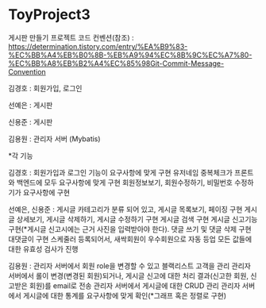 # ToyProject3
 게시판 만들기 프로젝트
 코드 컨벤션(참조) : https://determination.tistory.com/entry/%EA%B9%83-%EC%BB%A4%EB%B0%8B-%EB%A9%94%EC%8B%9C%EC%A7%80-%EC%BB%A8%EB%B2%A4%EC%85%98Git-Commit-Message-Convention



김경호 : 회원가입, 로그인

선예은 : 게시판

신용준 : 게시판

김용원 : 관리자 서버 (Mybatis)


*각 기능

김경호 :
        회원가입과 로그인 기능이 요구사항에 맞게 구현
        유저네임 중복체크가 프론트와 백엔드에 모두 요구사항에 맞게 구현
        회원정보보기, 회원수정하기, 비밀번호 수정하기가 요구사항에 구현


선예은, 신용준 :
        게시글 카테고리가 분류 되어 있고, 게시글 목록보기, 페이징 구현
        게시글 상세보기, 게시글 삭제하기, 게시글 수정하기 구현
        게시글 검색 구현
        게시글 신고기능 구현(*게시글 신고시에는 근거 사진을 입력받아야 한다).
        댓글 쓰기 및 댓글 삭제 구현
        대댓글이 구현
        스케줄러 등록되어서, 새싹회원이 우수회원으로 자동 등업
        모든 값들에 대한 유효성 검사가 진행


김용원 :
        관리자 서버에서 회원 role을 변경할 수 있고 블랙리스트 고객을 관리
        관리자 서버에서 롤이 변경(변경된 회원)되거나, 게시글 신고에 대한 처리 결과(신고한 회원, 신고받은 회원)를 email로 전송
        관리자 서버에서 게시글에 대한 CRUD 관리
        관리자 서버에서 게시글에 대한 통계를 요구사항에 맞게 확인(*그래프 혹은 정렬로 구현)
